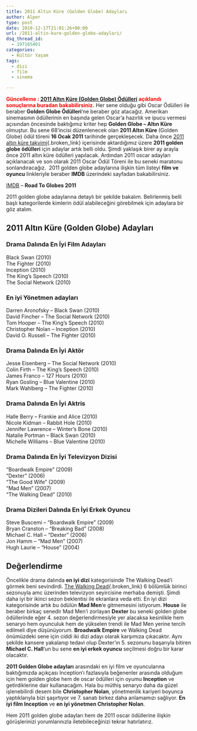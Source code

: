 ```yaml
---
title: 2011 Altın Küre (Golden Globe) Adayları
author: Alper
type: post
date: 2010-12-17T21:01:26+00:00
url: /2011-altin-kure-golden-globe-adaylari/
dsq_thread_id:
  - 197165401
categories:
  - Kültür Yaşam
tags:
  - dizi
  - film
  - sinema

---
```

**<span style="color: #ff0000;">Güncelleme : <a href="https://www.murekkep.org/2011-altin-kure-golden-globe-odulleri-4101" class="broken_link">2011 Altın Küre (Golden Globe) Ödülleri</a> açıklandı sonuçlarına buradan bakabilirsiniz.</span>** Her sene olduğu gibi Oscar Ödülleri ile beraber **Golden Globe Ödülleri**&#8216;ne beraber göz atacağız. Amerikan sinemasının ödüllerinin en başında gelen Oscar’a hazırlık ve ipucu vermesi açısından öncesinde baktığımız kriter hep **Golden Globe – Altın Küre** olmuştur. Bu sene 68&#8217;incisi düzenlenecek olan **2011 Altın Küre** (Golden Globe) ödül töreni **16 Ocak 2011** tarihinde gerçekleşecek. Daha önce [2011 altın küre takvimi][1]{.broken_link} içerisinde aktardığımız üzere **2011 golden globe ödülleri** için adaylar artık belli oldu. Şimdi yaklaşık birer ay arayla önce 2011 altın küre ödülleri yapılacak. Ardından 2011 oscar adayları açıklanacak ve son olarak 2011 Oscar Ödül Töreni ile bu seneki maratonu sonlandıracağız.  2011 golden globe adaylarına ilişkin tüm listeyi **film ve oyuncu** linkleriyle beraber **IMDB** üzerindeki sayfadan bakabilirsiniz.

<a href="https://www.imdb.com" target="_blank">IMDB</a> – **Road To Globes 2011**

2011 golden globe adaylarına detaylı bir şekilde bakalım. Belirlenmiş belli başlı kategorilerde kimlerin ödül alabileceğini görebilmek için adaylara bir göz atalım.

## 2011 Altın Küre (Golden Globe) Adayları

### Drama Dalında En İyi Film Adayları

Black Swan (2010)  
The Fighter (2010)  
Inception (2010)  
The King&#8217;s Speech (2010)  
The Social Network (2010)

### En iyi Yönetmen adayları

Darren Aronofsky &#8211; Black Swan (2010)  
David Fincher &#8211; The Social Network (2010)  
Tom Hooper &#8211; The King&#8217;s Speech (2010)  
Christopher Nolan &#8211; Inception (2010)  
David O. Russell &#8211; The Fighter (2010)

### Drama Dalında En İyi Aktör

Jesse Eisenberg &#8211; The Social Network (2010)  
Colin Firth &#8211; The King&#8217;s Speech (2010)  
James Franco &#8211; 127 Hours (2010)  
Ryan Gosling &#8211; Blue Valentine (2010)  
Mark Wahlberg &#8211; The Fighter (2010)

### Drama Dalında En İyi Aktris

Halle Berry &#8211; Frankie and Alice (2010)  
Nicole Kidman &#8211; Rabbit Hole (2010)  
Jennifer Lawrence &#8211; Winter&#8217;s Bone (2010)  
Natalie Portman &#8211; Black Swan (2010)  
Michelle Williams &#8211; Blue Valentine (2010)

### Drama Dalında En İyi Televizyon Dizisi

&#8220;Boardwalk Empire&#8221; (2009)  
&#8220;Dexter&#8221; (2006)  
&#8220;The Good Wife&#8221; (2009)  
&#8220;Mad Men&#8221; (2007)  
&#8220;The Walking Dead&#8221; (2010)

### Drama Dizileri Dalında En İyi Erkek Oyuncu

Steve Buscemi &#8211; &#8220;Boardwalk Empire&#8221; (2009)  
Bryan Cranston &#8211; &#8220;Breaking Bad&#8221; (2008)  
Michael C. Hall &#8211; &#8220;Dexter&#8221; (2006)  
Jon Hamm &#8211; &#8220;Mad Men&#8221; (2007)  
Hugh Laurie &#8211; &#8220;House&#8221; (2004)

## Değerlendirme

Öncelikle drama dalında **en iyi dizi** kategorisinde The Walking Dead&#8217;i görmek beni sevindirdi. [The Walking Dead][2]{.broken_link} 6 bölümlük birinci sezonuyla amc üzerinden televizyon seyircisine merhaba demişti. Şimdi daha iyi bir ikinci sezon beklentisi ile ekranlara veda etti. En iyi dizi kategorisinde artık bu ödülün **Mad Men**&#8216;e gitmemesini istiyorum. **House** ile beraber birkaç senedir Mad Men&#8217;i zorlayan **Dexter** bu seneki golden globe ödüllerinde eğer 4. sezon değerlendirmesiyle yer alacaksa kesinlikle hem senaryo hem oyunculuk hem de yükselen trendi ile Mad Men yerine tercih edilmeli diye düşünüyorum. **Broadwalk Empire** ve Walking Dead önümüzdeki sene için ciddi iki dizi adayı olarak karşımıza çıkacaktır. Aynı şekilde kansere yakalanıp tedavi olup Dexter&#8217;ın 5. sezonunu başarıyla bitiren **Michael C. Hall**&#8216;un bu sene **en iyi erkek oyuncu** seçilmesi doğru bir karar olacaktır.

**2011 Golden Globe adayları** arasındaki en iyi film ve oyuncularına baktığımızda açıkçası Inception&#8217;ı fazlasıyla beğenenler arasında olduğum için hem golden globe hem de oscar ödülleri için oyumu **Inception** ve getirdiklerine dair kullanacağım. Hala bu müthiş senaryo daha da güzel işlenebilirdi desem bile **Christopher Nolan**, yönetmenlik kariyeri boyunca yaptıklarıyla bizi şaşırtıyor ve 7. sanatı birkez daha anlamamızı sağlıyor. **En iyi film Inception** ve **en iyi yönetmen Christopher Nolan**.

Hem 2011 golden globe adayları hem de 2011 oscar ödüllerine ilişkin görüşlerinizi yorumlarınızla iletebileceğinizi tekrar hatırlatırız.

 [1]: https://www.murekkep.org/2011-altin-kure-golden-globe-takvimi-3567
 [2]: https://www.murekkep.org/the-walking-dead-2010-dizi-tanitim-3611